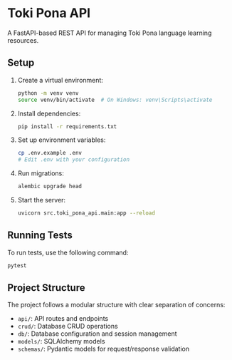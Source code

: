 # Toki Pona API

A FastAPI-based REST API for managing Toki Pona language learning resources.

## Setup

1. Create a virtual environment:

    ```bash
    python -m venv venv
    source venv/bin/activate  # On Windows: venv\Scripts\activate
    ```

2. Install dependencies:

    ```bash
    pip install -r requirements.txt
    ```

3. Set up environment variables:

    ```bash
    cp .env.example .env
    # Edit .env with your configuration
    ```

4. Run migrations:

    ```bash
    alembic upgrade head
    ```

5. Start the server:

    ```bash
    uvicorn src.toki_pona_api.main:app --reload
    ```

## Running Tests

To run tests, use the following command:

```bash
pytest
```

## Project Structure

The project follows a modular structure with clear separation of concerns:

- `api/`: API routes and endpoints
- `crud/`: Database CRUD operations
- `db/`: Database configuration and session management
- `models/`: SQLAlchemy models
- `schemas/`: Pydantic models for request/response validation
